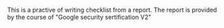 This is a practive of writing checklist from a report.
The report is provided by the course of "Google security sertification V2"
